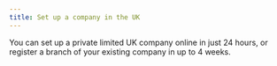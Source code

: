 ```yaml
---
title: Set up a company in the UK
---
```


You can set up a private limited UK company online in just 24 hours, or register a branch of your existing company in up to 4 weeks.

